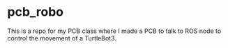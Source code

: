 # pcb_robo
This is a repo for my PCB class where I made a PCB to talk to ROS node to control the movement of a TurtleBot3.
